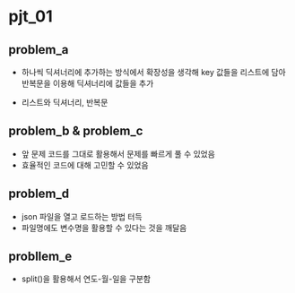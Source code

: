 # pjt_01

## problem_a
- 하나씩 딕셔너리에 추가하는 방식에서 확장성을 생각해 key 값들을 리스트에 담아 반복문을 이용해 딕셔너리에 값들을 추가
+ 리스트와 딕셔너리, 반복문

## problem_b & problem_c
- 앞 문제 코드를 그대로 활용해서 문제를 빠르게 풀 수 있었음
- 효율적인 코드에 대해 고민할 수 있었음

## problem_d
- json 파일을 열고 로드하는 방법 터득
- 파일명에도 변수명을 활용할 수 있다는 것을 깨달음

## probllem_e
- split()을 활용해서 연도-월-일을 구분함
